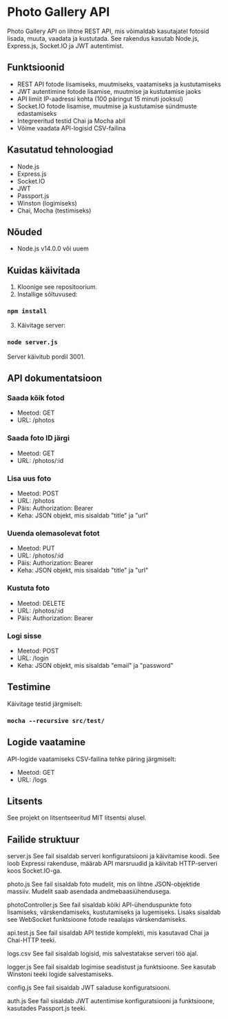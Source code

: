 # Photo Gallery API

Photo Gallery API on lihtne REST API, mis võimaldab kasutajatel fotosid lisada, muuta, vaadata ja kustutada. See rakendus kasutab Node.js, Express.js, Socket.IO ja JWT autentimist.

## Funktsioonid

- REST API fotode lisamiseks, muutmiseks, vaatamiseks ja kustutamiseks
- JWT autentimine fotode lisamise, muutmise ja kustutamise jaoks
- API limiit IP-aadressi kohta (100 päringut 15 minuti jooksul)
- Socket.IO fotode lisamise, muutmise ja kustutamise sündmuste edastamiseks
- Integreeritud testid Chai ja Mocha abil
- Võime vaadata API-logisid CSV-failina

## Kasutatud tehnoloogiad

- Node.js
- Express.js
- Socket.IO
- JWT
- Passport.js
- Winston (logimiseks)
- Chai, Mocha (testimiseks)

## Nõuded

- Node.js v14.0.0 või uuem

## Kuidas käivitada

1. Kloonige see repositoorium.
2. Installige sõltuvused:
### `npm install`
3. Käivitage server:
### `node server.js`
Server käivitub pordil 3001.

## API dokumentatsioon

### Saada kõik fotod

- Meetod: GET
- URL: /photos

### Saada foto ID järgi

- Meetod: GET
- URL: /photos/:id

### Lisa uus foto

- Meetod: POST
- URL: /photos
- Päis: Authorization: Bearer <token>
- Keha: JSON objekt, mis sisaldab "title" ja "url"

### Uuenda olemasolevat fotot

- Meetod: PUT
- URL: /photos/:id
- Päis: Authorization: Bearer <token>
- Keha: JSON objekt, mis sisaldab "title" ja "url"

### Kustuta foto

- Meetod: DELETE
- URL: /photos/:id
- Päis: Authorization: Bearer <token>

### Logi sisse

- Meetod: POST
- URL: /login
- Keha: JSON objekt, mis sisaldab "email" ja "password"

## Testimine

Käivitage testid järgmiselt:
### `mocha --recursive src/test/`

## Logide vaatamine

API-logide vaatamiseks CSV-failina tehke päring järgmiselt:

- Meetod: GET
- URL: /logs

## Litsents
See projekt on litsentseeritud MIT litsentsi alusel.

## Failide struktuur
server.js
See fail sisaldab serveri konfiguratsiooni ja käivitamise koodi. See loob Expressi rakenduse, määrab API marsruudid ja käivitab HTTP-serveri koos Socket.IO-ga.

photo.js
See fail sisaldab foto mudelit, mis on lihtne JSON-objektide massiiv. Mudelit saab asendada andmebaasiühendusega.

photoController.js
See fail sisaldab kõiki API-ühenduspunkte foto lisamiseks, värskendamiseks, kustutamiseks ja lugemiseks. Lisaks sisaldab see WebSocket funktsioone fotode reaalajas värskendamiseks.

api.test.js
See fail sisaldab API testide komplekti, mis kasutavad Chai ja Chai-HTTP teeki.

logs.csv
See fail sisaldab logisid, mis salvestatakse serveri töö ajal.

logger.js
See fail sisaldab logimise seadistust ja funktsioone. See kasutab Winstoni teeki logide salvestamiseks.

config.js
See fail sisaldab JWT saladuse konfiguratsiooni.

auth.js
See fail sisaldab JWT autentimise konfiguratsiooni ja funktsioone, kasutades Passport.js teeki.
